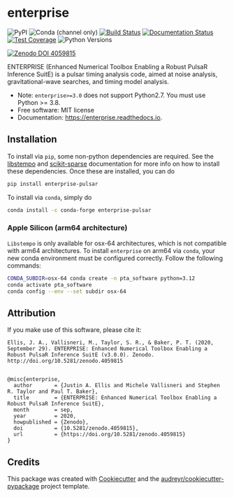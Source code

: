 # enterprise

![PyPI](https://img.shields.io/pypi/v/enterprise-pulsar)
![Conda (channel only)](https://img.shields.io/conda/vn/conda-forge/enterprise-pulsar)
[![Build Status](https://github.com/nanograv/enterprise/workflows/CI-Tests/badge.svg)](https://github.com/nanograv/enterprise/actions)
[![Documentation Status](https://readthedocs.org/projects/enterprise/badge/?version=latest)](https://enterprise.readthedocs.io/en/latest/?badge=latest)
[![Test Coverage](https://codecov.io/gh/nanograv/enterprise/branch/master/graph/badge.svg?token=YXSX3293VF)](https://codecov.io/gh/nanograv/enterprise)
![Python Versions](https://img.shields.io/badge/python-3.8%2C%203.9%2C%203.10%2C%203.11%2C%203.12-blue.svg)

[![Zenodo DOI 4059815](https://zenodo.org/badge/DOI/10.5281/zenodo.4059815.svg)](https://doi.org/10.5281/zenodo.4059815)

ENTERPRISE (Enhanced Numerical Toolbox Enabling a Robust PulsaR
Inference SuitE) is a pulsar timing analysis code, aimed at noise
analysis, gravitational-wave searches, and timing model analysis.

-   Note: `enterprise>=3.0` does not support Python2.7. You must use
    Python \>= 3.8.
-   Free software: MIT license
-   Documentation: <https://enterprise.readthedocs.io>.

## Installation

To install via `pip`, some non-python dependencies are required. See the
[libstempo](https://github.com/vallis/libstempo#pip-install) and
[scikit-sparse](https://github.com/scikit-sparse/scikit-sparse#with-pip)
documentation for more info on how to install these dependencies. Once
these are installed, you can do

```bash
pip install enterprise-pulsar
```

To install via `conda`, simply do

```bash
conda install -c conda-forge enterprise-pulsar
```

### Apple Silicon (arm64 architecture)
`Libstempo` is only available for osx-64 architectures, which is not compatible with arm64 architectures. To install `enterprise` on arm64 via `conda`, your new conda environment must be configured correctly. Follow the following commands:
```bash
CONDA_SUBDIR=osx-64 conda create -n pta_software python=3.12
conda activate pta_software
conda config --env --set subdir osx-64
```

## Attribution

If you make use of this software, please cite it:

    Ellis, J. A., Vallisneri, M., Taylor, S. R., & Baker, P. T. (2020, September 29). ENTERPRISE: Enhanced Numerical Toolbox Enabling a Robust PulsaR Inference SuitE (v3.0.0). Zenodo. http://doi.org/10.5281/zenodo.4059815


    @misc{enterprise,
      author       = {Justin A. Ellis and Michele Vallisneri and Stephen R. Taylor and Paul T. Baker},
      title        = {ENTERPRISE: Enhanced Numerical Toolbox Enabling a Robust PulsaR Inference SuitE},
      month        = sep,
      year         = 2020,
      howpublished = {Zenodo},
      doi          = {10.5281/zenodo.4059815},
      url          = {https://doi.org/10.5281/zenodo.4059815}
    }

## Credits

This package was created with
[Cookiecutter](https://github.com/audreyr/cookiecutter) and the
[audreyr/cookiecutter-pypackage](https://github.com/audreyr/cookiecutter-pypackage)
project template.
